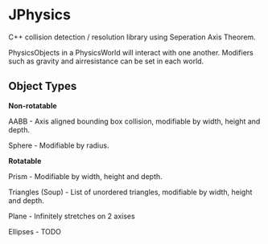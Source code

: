 # JPhysics
C++ collision detection / resolution library using Seperation Axis Theorem.

PhysicsObjects in a PhysicsWorld will interact with one another. Modifiers such as gravity and airresistance can be set in each world.

Object Types
----------------

**Non-rotatable**

AABB - Axis aligned bounding box collision, modifiable by width, height and depth.

Sphere - Modifiable by radius.

**Rotatable**

Prism - Modifiable by width, height and depth.

Triangles (Soup) - List of unordered triangles, modifiable by width, height and depth.

Plane - Infinitely stretches on 2 axises

Ellipses - TODO
